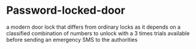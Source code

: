 # Password-locked-door
a modern door lock that differs from ordinary locks as it depends on a classified combination of numbers to unlock with a 3 times trials available before sending an emergency SMS to the authorities 

